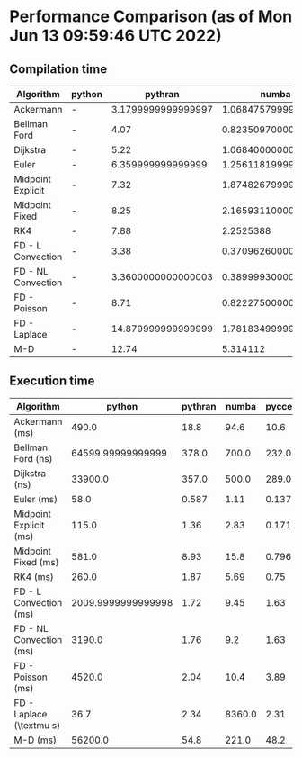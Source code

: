 # Performance Comparison (as of Mon Jun 13 09:59:46 UTC 2022)
## Compilation time
Algorithm                 | python                    | pythran                   | numba                     | pyccel                    | pyccel_c                 
------------------------- | ------------------------- | ------------------------- | ------------------------- | ------------------------- | -------------------------
Ackermann                 | -                         | 3.1799999999999997        | 1.0684757999999999        | 1.31                      | 1.24                     
Bellman Ford              | -                         | 4.07                      | 0.8235097000000005        | 1.9                       | 1.79                     
Dijkstra                  | -                         | 5.22                      | 1.0684000000000002        | 1.97                      | -                        
Euler                     | -                         | 6.359999999999999         | 1.2561181999999995        | 1.92                      | 1.8499999999999999       
Midpoint Explicit         | -                         | 7.32                      | 1.8748267999999997        | 2.28                      | 2.27                     
Midpoint Fixed            | -                         | 8.25                      | 2.1659311000000008        | 2.37                      | 2.28                     
RK4                       | -                         | 7.88                      | 2.2525388                 | 2.73                      | -                        
FD - L Convection         | -                         | 3.38                      | 0.37096260000000003       | 1.81                      | 1.75                     
FD - NL Convection        | -                         | 3.3600000000000003        | 0.38999930000000005       | 1.82                      | 1.79                     
FD - Poisson              | -                         | 8.71                      | 0.8222750000000001        | 1.8699999999999999        | 1.8199999999999998       
FD - Laplace              | -                         | 14.879999999999999        | 1.7818349999999996        | 2.37                      | -                        
M-D                       | -                         | 12.74                     | 5.314112                  | 3.0199999999999996        | 2.7399999999999998       
## Execution time
Algorithm                 | python                    | pythran                   | numba                     | pyccel                    | pyccel_c                 
------------------------- | ------------------------- | ------------------------- | ------------------------- | ------------------------- | -------------------------
Ackermann (ms)            | 490.0                     | 18.8                      | 94.6                      | 10.6                      | 10.1                     
Bellman Ford (ns)         | 64599.99999999999         | 378.0                     | 700.0                     | 232.0                     | 484.0                    
Dijkstra (ns)             | 33900.0                   | 357.0                     | 500.0                     | 289.0                     | -                        
Euler (ms)                | 58.0                      | 0.587                     | 1.11                      | 0.137                     | 3.07                     
Midpoint Explicit (ms)    | 115.0                     | 1.36                      | 2.83                      | 0.171                     | 5.44                     
Midpoint Fixed (ms)       | 581.0                     | 8.93                      | 15.8                      | 0.796                     | 24.0                     
RK4 (ms)                  | 260.0                     | 1.87                      | 5.69                      | 0.75                      | -                        
FD - L Convection (ms)    | 2009.9999999999998        | 1.72                      | 9.45                      | 1.63                      | 1.56                     
FD - NL Convection (ms)   | 3190.0                    | 1.76                      | 9.2                       | 1.63                      | 1.62                     
FD - Poisson (ms)         | 4520.0                    | 2.04                      | 10.4                      | 3.89                      | 1.77                     
FD - Laplace (\textmu s)  | 36.7                      | 2.34                      | 8360.0                    | 2.31                      | -                        
M-D (ms)                  | 56200.0                   | 54.8                      | 221.0                     | 48.2                      | 66.4                     

